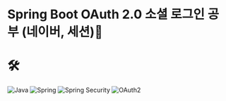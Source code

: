 
# Spring Boot OAuth 2.0 소셜 로그인 공부 (네이버, 세션)📒

# 🛠️
![Java](https://img.shields.io/badge/Java-ED8B00?style=for-the-badge&logo=openjdk&logoColor=white)
![Spring](https://img.shields.io/badge/Spring-6DB33F?style=for-the-badge&logo=spring&logoColor=white)
![Spring Security](https://img.shields.io/badge/Spring_Security-6DB33F?style=for-the-badge&logo=spring-security&logoColor=white)
![OAuth2](https://img.shields.io/badge/OAuth2-EF9421?style=for-the-badge&logo=oauth&logoColor=white)